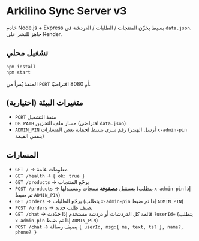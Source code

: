 # Arkilino Sync Server v3

خادم Node.js + Express بسيط يخزّن المنتجات / الطلبات / الدردشة في `data.json`.
جاهز للنشر على Render.

## تشغيل محلي
```bash
npm install
npm start
```
المنفذ يُقرأ من `PORT` أو 8080 افتراضيًا.

## متغيرات البيئة (اختيارية)
- `PORT` منفذ التشغيل
- `DB_PATH` مسار ملف التخزين (افتراضي `data.json`)
- `ADMIN_PIN` رقم سري بسيط لحماية بعض المسارات (أرسل الهيدر `x-admin-pin` بنفس القيمة)

## المسارات
- `GET /`          → معلومات عامة
- `GET /health`    → `{ ok: true }`
- `GET /products`  → يرجّع المنتجات
- `POST /products` → يستقبل **مصفوفة** منتجات ويستبدلها (يتطلب `x-admin-pin` إذا تم ضبط `ADMIN_PIN`)
- `GET /orders`    → يرجّع الطلبات (يتطلب `x-admin-pin` إذا تم ضبط `ADMIN_PIN`)
- `POST /orders`   → يضيف طلب جديد
- `GET /chat`      → قائمة كل الدردشات أو دردشة مستخدم إذا حدّدت `?userId=` (يتطلب `x-admin-pin` إذا تم ضبط `ADMIN_PIN`)
- `POST /chat`     → يضيف رسالة `{ userId, msg:{ me, text, ts? }, name?, phone? }`

